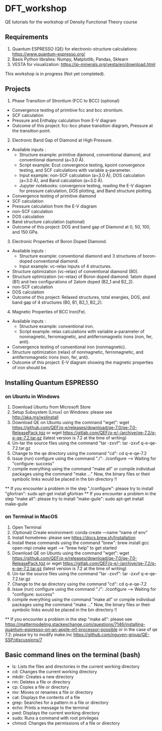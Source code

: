 # DFT_workshop
QE tutorials for the workshop of Density Functional Theory course

## Requirements
1. Quantum ESPRESSO (QE) for electronic-structure calculations: https://www.quantum-espresso.org/
2. Basis Python libralies: Numpy, Matplotlib, Pandas, Sklearn
3. VESTA for visualization: https://jp-minerals.org/vesta/en/download.html

This workshop is in progress (Not yet completed).

## Projects
1. Phase Transition of Strontium (FCC to BCC) (optional)
  - Convergence testing of primitive fcc and bcc strontium.
  - SCF calculation
  - Pressure and Enthalpy calculation from E-V diagram
  - Outcome of this project: fcc-bcc phase transition diagram, Pressure at the transition point.
2. Electronic Band Gap of Diamond at High Pressure.
  - Available inputs : 
    - Structure example: primitive diamond, conventional diamond, and conventional diamond (a=3.0 Å).
    - Script example: Ecut convergence testing, kpoint convergence testing, and SCF calculations with variable a-parameter.
    - Input example: non-SCF calculation (a=3.0 Å), DOS calculation (a=3.0 Å), and Band calculation (a=3.0 Å).
    - Jupyter notebooks: convergence testing, reading the E-V diagram for pressure calculation, DOS plotting, and Band structure plotting.
  - Convergence testing of primitive diamond 
  - SCF calculation
  - Pressure calculation from the E-V diagram
  - non-SCF calculation
  - DOS calculation
  - Band structure calculation (optional)
  - Outcome of this project: DOS and band gap of Diamond at 0, 50, 100, and 150 GPa.
3. Electronic Properties of Boron Doped Diamond.
  - Available inputs : 
    - Structure example: conventional diamond and 3 structures of boron-doped conventional diamond.
    - Input example: vc-relax inputs of 4 structures.
  - Structure optimization (vc-relax) of conventional diamond (B0).
  - Structure optimization (vc-relax) of Boron doped diamond: 1atom doped (B1) and two configurations of 2atom doped (B2_1 and B2_2).
  - non-SCF calculation
  - DOS calculation
  - Outcome of this project: Relaxed structures, total energies, DOS, and band gap of 4 structures (B0, B1, B2_1, B2_2).
4. Magnetic Properties of BCC Iron(Fe).
  - Available inputs : 
    - Structure example: conventional iron.
    - Script example: relax calculations with variable a-parameter of nonmagnetic, ferromagnetic, and antiferromagnetic irons (non, fer, anti).
  - Convergence testing of conventional iron (nonmagnetic).
  - Structure optimization (relax) of nonmagnetic, ferromagnetic, and antiferromagnetic irons (non, fer, anti).
  - Outcome of this project: E-V diagram showing the magnetic properties of iron should be.

## Installing Quantum ESPRESSO

### on Ubuntu in Windows 
1. Download Ubuntu from Microsoft Store
2. Setup Subsystem (Linux) on Windows: please see http://aka.ms/wslinstall
3. Download QE on Ubuntu using the command "wget": wget https://github.com/QEF/q-e/releases/download/qe-7.0/qe-7.0-ReleasePack.tgz or wget https://gitlab.com/QEF/q-e/-/archive/qe-7.2/q-e-qe-7.2.tar.gz (latest version is 7.2 at the time of writing)
4. Un-tar the source files using the command "tar -zxvf": tar -zxvf q-e-qe-7.2.tar.gz
5. Change to the qe directory using the command "cd": cd q-e-qe-7.2
6. Issue (run) configure using the command "./": ./configure --> Waiting for "configure: success"
7. compile everything using the command "make all" or compile individual packages using the command "make ..." 
Now, the binary files or their symbolic links would be placed in the bin directory !!

** If you encounter a problem in the step "./configure": please try to install "gfortran": sudo apt-get install gfortran
** If you encounter a problem in the step "make all": please try to install "make-guile": sudo apt-get install make-guile

### on Terminal in MacOS
1. Open Terminal 
2. (Optional) Create environment: conda create —name “name of env”
3. Install homebrew: please see https://docs.brew.sh/Installation
4. Install these commands using the command "brew": brew install gcc open-mpi cmake wget --> "brew help" to get started
6. Download QE on Ubuntu using the command "wget": wget https://github.com/QEF/q-e/releases/download/qe-7.0/qe-7.0-ReleasePack.tgz or wget https://gitlab.com/QEF/q-e/-/archive/qe-7.2/q-e-qe-7.2.tar.gz (latest version is 7.2 at the time of writing)
7. Un-tar the source files using the command "tar -zxvf": tar -zxvf q-e-qe-7.2.tar.gz
8. Change to the qe directory using the command "cd": cd q-e-qe-7.2
9. Issue (run) configure using the command "./": ./configure --> Waiting for "configure: success"
10. compile everything using the command "make all" or compile individual packages using the command "make ..." 
Now, the binary files or their symbolic links would be placed in the bin directory !!

** If you encounter a problem in the step "make all": please see https://mattermodeling.stackexchange.com/questions/7146/installing-quantum-espresso-on-an-apple-m1-processor-possible or in the case of qe 7.2: please try to modify make.inc https://github.com/nguyen-group/QE-SSP/discussions/7 

## Basic command lines on the terminal (bash)
- ls: Lists the files and directories in the current working directory
- cd: Changes the current working directory
- mkdir: Creates a new directory
- rm: Deletes a file or directory
- cp: Copies a file or directory
- mv: Moves or renames a file or directory
- cat: Displays the contents of a file
- grep: Searches for a pattern in a file or directory
- echo: Prints a message to the terminal
- pwd: Displays the current working directory
- sudo: Runs a command with root privileges
- chmod: Changes the permissions of a file or directory








